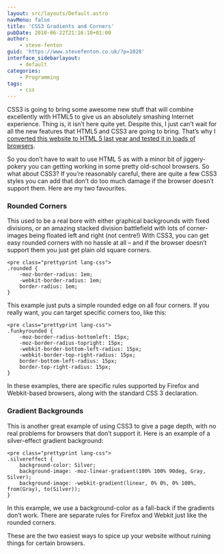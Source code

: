 ```yaml
---
layout: src/layouts/Default.astro
navMenu: false
title: 'CSS3 Gradients and Corners'
pubDate: 2010-06-22T21:16:10+01:00
author:
    - steve-fenton
guid: 'https://www.stevefenton.co.uk/?p=1028'
interface_sidebarlayout:
    - default
categories:
    - Programming
tags:
    - css
---
```


CSS3 is going to bring some awesome new stuff that will combine excellently with HTML5 to give us an absolutely smashing Internet experience. Thing is, it isn’t here quite yet. Despite this, I just can’t wait for all the new features that HTML5 and CSS3 are going to bring. That’s why I [converted this website to HTML 5 last year and tested it in loads of browsers](/2009/07/HTML-5-Browser-Test/).

So you don’t have to wait to use HTML 5 as with a minor bit of jiggery-pokery you can getting working in some pretty old-school browsers. So what about CSS3? If you’re reasonably careful, there are quite a few CSS3 styles you can add that don’t do too much damage if the browser doesn’t support them. Here are my two favourites.

### Rounded Corners

This used to be a real bore with either graphical backgrounds with fixed divisions, or an amazing stacked division battlefield with lots of corner-images being floated left and right (not centre!) With CSS3, you can get easy rounded corners with no hassle at all – and if the browser doesn’t support them you just get plain old square corners.

```
<pre class="prettyprint lang-css">
.rounded {
    -moz-border-radius: 1em;
    -webkit-border-radius: 1em;
    border-radius: 1em;
}
```
This example just puts a simple rounded edge on all four corners. If you really want, you can target specific corners too, like this:

```
<pre class="prettyprint lang-css">
.funkyrounded {
    -moz-border-radius-bottomleft: 15px;
    -moz-border-radius-topright: 15px;
    -webkit-border-bottom-left-radius: 15px;
    -webkit-border-top-right-radius: 15px;
    border-bottom-left-radius: 15px;
    border-top-right-radius: 15px;
}
```
In these examples, there are specific rules supported by Firefox and Webkit-based browsers, along with the standard CSS 3 declaration.

### Gradient Backgrounds

This is another great example of using CSS3 to give a page depth, with no real problems for browsers that don’t support it. Here is an example of a silver-effect gradient background:

```
<pre class="prettyprint lang-css">
.silvereffect {
    background-color: Silver;
    background-image: -moz-linear-gradient(100% 100% 90deg, Gray, Silver);
    background-image: -webkit-gradient(linear, 0% 0%, 0% 100%, from(Gray), to(Silver));
}
```
In this example, we use a background-color as a fall-back if the gradients don’t work. There are separate rules for Firefox and Webkit just like the rounded corners.

These are the two easiest ways to spice up your website without ruining things for certain browsers.